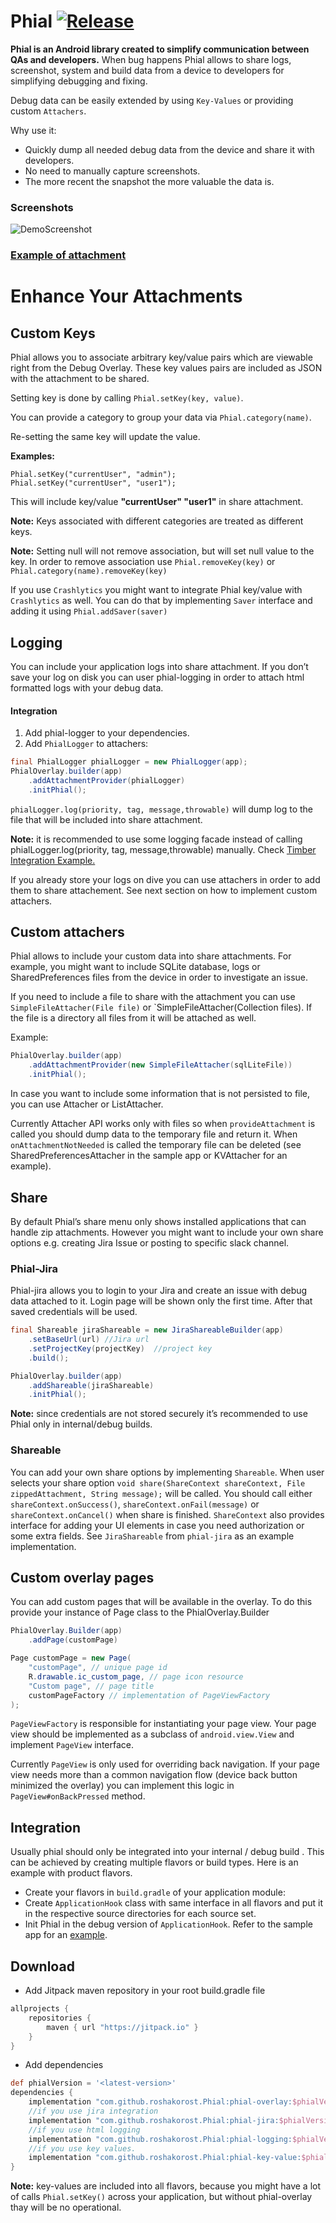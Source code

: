 # Phial [![Release](https://jitpack.io/v/roshakorost/Phial.svg)](https://jitpack.io/#roshakorost/Phial)

**Phial is an Android library created to simplify communication between QAs and developers.** When bug happens Phial allows to share logs, screenshot, system and build data from a device to developers for simplifying debugging and fixing.

Debug data can be easily extended by using `Key-Values` or providing custom `Attachers`.

Why use it: 
- Quickly dump all needed debug data from the device and share it with developers.
- No need to manually capture screenshots.
- The more recent the snapshot the more valuable the data is.

### Screenshots

![DemoScreenshot][1]

### [Example of attachment][2]

# Enhance Your Attachments
## Custom Keys
Phial allows you to associate arbitrary key/value pairs which are viewable right from the Debug Overlay. These key values pairs are included as JSON with the attachment to be shared.

Setting key is done by calling `Phial.setKey(key, value)`. 

You can provide a category to group your data via  `Phial.category(name)`.

Re-setting the same key will update the value. 

**Examples:**
```
Phial.setKey("currentUser", "admin");
Phial.setKey("currentUser", "user1");
```
This will include key/value **"currentUser" "user1"** in share attachment.

**Note:** Keys associated with different categories are treated as different keys.

**Note:** Setting null will not remove association, but will set null value to the key. In order to remove association use `Phial.removeKey(key)` or `Phial.category(name).removeKey(key)`

If you use `Crashlytics` you might want to integrate Phial key/value with `Crashlytics` as well.
You can do that by implementing `Saver` interface and adding it using `Phial.addSaver(saver)`


## Logging
You can include your application logs into share attachment. If you don’t save your log on disk you can user phial-logging in order to attach html formatted logs with your debug data.

#### Integration
1. Add phial-logger to your dependencies.
2. Add `PhialLogger` to attachers:
```java
final PhialLogger phialLogger = new PhialLogger(app);
PhialOverlay.builder(app)
    .addAttachmentProvider(phialLogger)
    .initPhial();
```
`phialLogger.log(priority, tag, message,throwable)` will dump log to the file that will be included into share attachment.

**Note:** it is recommended to use some logging facade instead of calling phialLogger.log(priority, tag, message,throwable) manually. Check [Timber Integration Example.][3]

If you already store your logs on dive you can use attachers in order to add them to share attachement. See next section on how to implement custom attachers.


## Custom attachers

Phial allows to include your custom data into share attachments. For example,  you might want to include SQLite database, logs or SharedPreferences files  from the device in order to investigate an issue.

If you need to include a file to share with the attachment you can use `SimpleFileAttacher(File file)` or `SimpleFileAttacher(Collection<File> files).
If the file is a directory all files from it will be attached as well.

Example:
```java
PhialOverlay.builder(app)
    .addAttachmentProvider(new SimpleFileAttacher(sqlLiteFile))
    .initPhial();
```
In case you want to include some information that is not persisted to file, you can use 
Attacher or ListAttacher.

Currently Attacher API works only with files so when `provideAttachment` is called you should dump data to the temporary file and return it. When `onAttachmentNotNeeded` is called the temporary file can be deleted (see SharedPreferencesAttacher in the sample app or KVAttacher for an example).

## Share
By default Phial’s share menu only shows installed applications that can handle zip attachments. However you might want to include your own share options e.g. creating Jira Issue or posting to specific slack channel.

### Phial-Jira
Phial-jira allows you to login to your Jira and create an issue with debug data attached to it.
Login page will be shown only the first time. After that saved credentials will be used.
```java
final Shareable jiraShareable = new JiraShareableBuilder(app)
    .setBaseUrl(url) //Jira url
    .setProjectKey(projectKey)	//project key
    .build();

PhialOverlay.builder(app)
    .addShareable(jiraShareable)
    .initPhial();
```
**Note:** since credentials are not stored securely  it’s recommended to use Phial only in internal/debug builds.

### Shareable
You can add your own share options by implementing `Shareable`.
When user selects your share option `void share(ShareContext shareContext, File zippedAttachment, String message);` will be called.
You should call either `shareContext.onSuccess()`, `shareContext.onFail(message)` or `shareContext.onCancel()` when share is finished.
`ShareContext` also provides interface for adding your UI elements in case you need authorization or some extra fields. See `JiraShareable` from `phial-jira` as an example implementation.

## Custom overlay pages
You can add custom pages that will be available in the overlay.
To do this provide your instance of Page class to the PhialOverlay.Builder

```java
PhialOverlay.Builder(app)
    .addPage(customPage)
```
```java
Page customPage = new Page(
    "customPage", // unique page id
    R.drawable.ic_custom_page, // page icon resource
    "Custom page", // page title
    customPageFactory // implementation of PageViewFactory 
);
```

`PageViewFactory` is responsible for instantiating your page view.
Your page view should be implemented as a subclass of `android.view.View` and implement `PageView` interface.

Currently `PageView` is only used for overriding back navigation.
If your page view needs more than a common navigation flow (device back button minimized the overlay) you can implement this logic in `PageView#onBackPressed` method.

## Integration
Usually phial should only be integrated into your internal / debug build .
This can be achieved by creating multiple flavors or build types.
Here is an example with product flavors.
* Create your flavors in `build.gradle` of your application module:
* Create `ApplicationHook` class with same interface in all flavors and put it in the respective source directories for each source set.
* Init Phial in the debug version of `ApplicationHook`. Refer to the sample app for an [example][3].

## Download
* Add Jitpack maven repository in your root build.gradle file
```groovy
allprojects {
	repositories {
        maven { url "https://jitpack.io" }
    }
}

```
* Add dependencies
```groovy
def phialVersion = '<latest-version>'
dependencies {
    implementation "com.github.roshakorost.Phial:phial-overlay:$phialVersion"
    //if you use jira integration
    implementation "com.github.roshakorost.Phial:phial-jira:$phialVersion"
    //if you use html logging 
    implementation "com.github.roshakorost.Phial:phial-logging:$phialVersion"
    //if you use key values.
    implementation "com.github.roshakorost.Phial:phial-key-value:$phialVersion"
}
```

**Note:** key-values are included into all flavors, because you might have a lot of calls `Phial.setKey()` across your application, but without phial-overlay thay will be no operational.

[1]:/art/screenshot_demo.gif
[2]:art/data_M11D01_H15_58_53/
[3]:sample/src/qa/java/com/mindcoders/phial/sample/ApplicationHook.java
